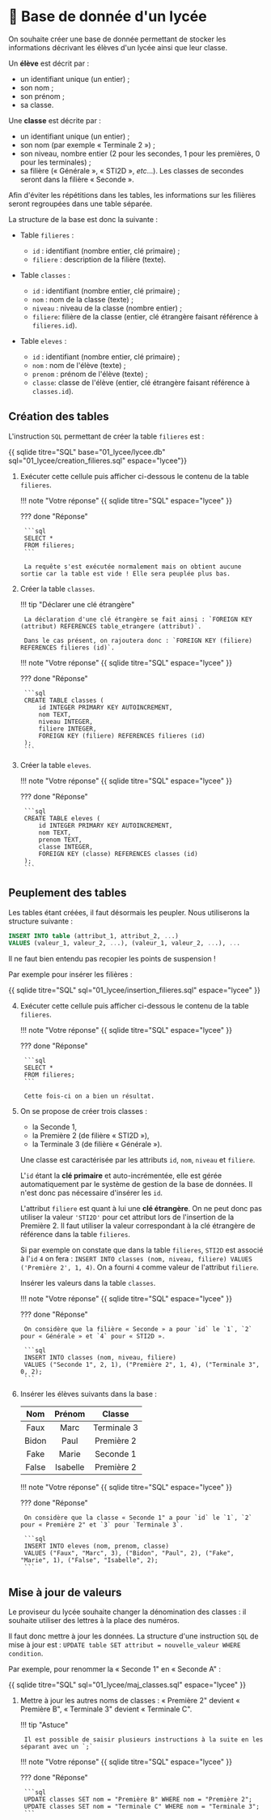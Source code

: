 
# :school: Base de donnée d'un lycée

On souhaite créer une base de donnée permettant de stocker les informations décrivant les élèves d'un lycée ainsi que leur classe.

Un **élève** est décrit par :

* un identifiant unique (un entier) ;
* son nom ;
* son prénom ;
* sa classe.

Une **classe** est décrite par :

* un identifiant unique (un entier) ;
* son nom (par exemple « Terminale 2 ») ;
* son niveau, nombre entier (2 pour les secondes, 1 pour les premières, 0 pour les terminales) ;
* sa filière (« Générale », « STI2D », *etc*...). Les classes de secondes seront dans la filière « Seconde ».

Afin d'éviter les répétitions dans les tables, les informations sur les filières seront regroupées dans une table séparée.

La structure de la base est donc la suivante :

* Table `filieres` :

    * `id` : identifiant (nombre entier, clé primaire) ;
    * `filiere` : description de la filière (texte).

* Table `classes` :

    * `id` : identifiant (nombre entier, clé primaire) ;
    * `nom` : nom de la classe (texte) ;
    * `niveau` : niveau de la classe (nombre entier) ;
    * `filiere`: filière de la classe (entier, clé étrangère faisant référence à `filieres.id`).

* Table `eleves` :

    * `id` : identifiant (nombre entier, clé primaire) ;
    * `nom` : nom de l'élève (texte) ;
    * `prenom` : prénom de l'élève (texte) ;
    * `classe`: classe de l'élève (entier, clé étrangère faisant référence à `classes.id`).

<!-- 
```mermaid
erDiagram
    filieres ||--|{ classes : " "
    eleves }|--|| classes : " "
    classes {
        INTEGER id PK "Clé primaire"
        TEXT nom
        INTEGER niveau
        INTEGER filiere FK "Clé étrangère vers `filieres.id`"
    }
    eleves {
        INTEGER id PK "Clé primaire"
        TEXT nom
        TEXT prenom
        INTEGER classe FK "Clé étrangère vers `classes.id`"
    }
    filieres {
        INTEGER id
        TEXT filiere
    }
```
!!! note "Remarque"

    Ce type de schéma s'appelle un diagramme "Entité - Relation". Il n'est **pas** au programme de la spécialité NSI.

    Les symboles aux extrémités des lien entre les tables indiquent par exemple qu'un élève n'appartient qu'à une seule classe alors qu'une classe contient nécessairement plusieurs élèves.
Comme on peut le voir sur ce schéma :

* l'attribut `id` de la table `eleve` est la clé primaire ;
* l'attribut `classe` de la table `eleve` est une clé étrangère. Cet attribut contient des valeurs faisant références aux `id` de la table `classes`.

La table `classes` contient elle aussi une clé étrangère.
-->

## Création des tables

L'instruction `SQL` permettant de créer la table `filieres` est :

{{ sqlide titre="SQL" base="01_lycee/lycee.db" sql="01_lycee/creation_filieres.sql" espace="lycee"}}

<!-- -->

1. Exécuter cette cellule puis afficher ci-dessous le contenu de la table `filieres`.

    !!! note "Votre réponse"
        {{ sqlide titre="SQL" espace="lycee" }}

    ??? done "Réponse"

        ```sql
        SELECT * 
        FROM filieres;
        ```

        La requête s'est exécutée normalement mais on obtient aucune sortie car la table est vide ! Elle sera peuplée plus bas.

2. Créer la table `classes`.
   
    !!! tip "Déclarer une clé étrangère"

        La déclaration d'une clé étrangère se fait ainsi : `FOREIGN KEY (attribut) REFERENCES table_etrangere (attribut)`.

        Dans le cas présent, on rajoutera donc : `FOREIGN KEY (filiere) REFERENCES filieres (id)`.

    !!! note "Votre réponse"
        {{ sqlide titre="SQL" espace="lycee" }}

    ??? done "Réponse"

        ```sql
        CREATE TABLE classes (
            id INTEGER PRIMARY KEY AUTOINCREMENT,
            nom TEXT,
            niveau INTEGER,
            filiere INTEGER,
            FOREIGN KEY (filiere) REFERENCES filieres (id)
        );
        ```

3. Créer la table `eleves`.
   
    !!! note "Votre réponse"
        {{ sqlide titre="SQL" espace="lycee" }}

    ??? done "Réponse"

        ```sql
        CREATE TABLE eleves (
            id INTEGER PRIMARY KEY AUTOINCREMENT,
            nom TEXT,
            prenom TEXT,
            classe INTEGER,
            FOREIGN KEY (classe) REFERENCES classes (id)
        );
        ```

## Peuplement des tables

Les tables étant créées, il faut désormais les peupler. Nous utiliserons la structure suivante :

```sql
INSERT INTO table (attribut_1, attribut_2, ...)
VALUES (valeur_1, valeur_2, ...), (valeur_1, valeur_2, ...), ...
```

Il ne faut bien entendu pas recopier les points de suspension !

Par exemple pour insérer les filières :

{{ sqlide titre="SQL" sql="01_lycee/insertion_filieres.sql" espace="lycee" }}

4. Exécuter cette cellule puis afficher ci-dessous le contenu de la table `filieres`.

    !!! note "Votre réponse"
        {{ sqlide titre="SQL" espace="lycee" }}

    ??? done "Réponse"

        ```sql
        SELECT * 
        FROM filieres;
        ```

        Cette fois-ci on a bien un résultat.

    
5. On se propose de créer trois classes :
    * la Seconde 1,
    * la Première 2 (de filière « STI2D »),
    * la Terminale 3 (de filière « Générale »).
    
    Une classe est caractérisée par les attributs `id`, `nom`, `niveau` et `filiere`. 
    
    L'`id` étant la **clé primaire** et auto-incrémentée, elle est gérée automatiquement par le système de gestion de la base de données. Il n'est donc pas nécessaire d'insérer les `id`.
    
    L'attribut `filiere` est quant à lui une **clé étrangère**. On ne peut donc pas utiliser la valeur `'STI2D'` pour cet attribut lors de l'insertion de la Première 2. Il faut utiliser la valeur correspondant à la clé étrangère de référence dans la table `filieres`. 

    Si par exemple on constate que dans la table `filieres`, `STI2D` est associé à l'`id` `4` on fera : `INSERT INTO classes (nom, niveau, filiere) VALUES ('Première 2', 1, 4)`. On a fourni `4` comme valeur de l'attribut `filiere`.
    
    Insérer les valeurs dans la table `classes`. 

    !!! note "Votre réponse"
        {{ sqlide titre="SQL" espace="lycee" }}

    ??? done "Réponse"

        On considère que la filière « Seconde » a pour `id` le `1`, `2` pour « Générale » et `4` pour « STI2D ».

        ```sql
        INSERT INTO classes (nom, niveau, filiere)
        VALUES ("Seconde 1", 2, 1), ("Première 2", 1, 4), ("Terminale 3", 0, 2);
        ```

6. Insérer les élèves suivants dans la base :

    |  Nom  |  Prénom  |   Classe    |
    | :---: | :------: | :---------: |
    | Faux  |   Marc   | Terminale 3 |
    | Bidon |   Paul   | Première 2  |
    | Fake  |  Marie   |  Seconde 1  |
    | False | Isabelle | Première 2  |


    !!! note "Votre réponse"
        {{ sqlide titre="SQL" espace="lycee" }}

    ??? done "Réponse"

        On considère que la classe « Seconde 1" a pour `id` le `1`, `2` pour « Première 2" et `3` pour `Terminale 3`.

        ```sql
        INSERT INTO eleves (nom, prenom, classe)
        VALUES ("Faux", "Marc", 3), ("Bidon", "Paul", 2), ("Fake", "Marie", 1), ("False", "Isabelle", 2);
        ```
        
## Mise à jour de valeurs

Le proviseur du lycée souhaite changer la dénomination des classes : il souhaite utiliser des lettres à la place des numéros.

Il faut donc mettre à jour les données. La structure d'une instruction `SQL` de mise à jour est : `UPDATE table SET attribut = nouvelle_valeur WHERE condition`.

Par exemple, pour renommer la « Seconde 1" en « Seconde A" :

{{ sqlide titre="SQL" sql="01_lycee/maj_classes.sql" espace="lycee" }}

1. Mettre à jour les autres noms de classes : « Première 2" devient « Première B", « Terminale 3" devient « Terminale C".
    
    !!! tip "Astuce"

        Il est possible de saisir plusieurs instructions à la suite en les séparant avec un `;`
    
    !!! note "Votre réponse"
        {{ sqlide titre="SQL" espace="lycee" }}

    ??? done "Réponse"

        ```sql
        UPDATE classes SET nom = "Première B" WHERE nom = "Première 2";
        UPDATE classes SET nom = "Terminale C" WHERE nom = "Terminale 3";
        ```